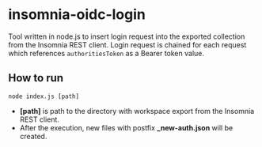 # insomnia-oidc-login

Tool written in node.js to insert login request into the exported collection from the Insomnia REST client. Login request is chained for each request which references ```authoritiesToken``` as a Bearer token value. 

## How to run

```node index.js [path]```

* **[path]** is path to the directory with workspace export from the Insomnia REST client. 
* After the execution, new files with postfix **_new-auth.json** will be created.
